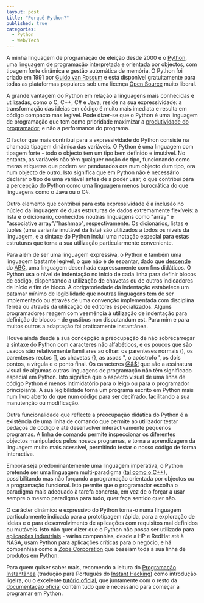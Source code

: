 ```yaml
---
layout: post
title: "Porquê Python?"
published: true
categories:
  - Python
  - Web/Tech
---
```


A minha linguagem de programação de eleição desde 2000 é o [Python], uma
linguagem de programação interpretada e orientada por objectos, com
tipagem forte dinâmica e gestão automática de memória. O Python foi
criado em 1991 por [Guido van Rossum] e está disponível gratuitamente
para todas as plataformas populares sob uma licença [Open Source] muito
liberal.

A grande vantagem do Python em relação a linguagens mais conhecidas e
utilizadas, como o C, C++, C\# e Java, reside na sua expressividade: a
transformação das ideias em código é muito mais imediata e resulta em
código compacto mas legível. Pode dizer-se que o Python é uma linguagem
de programação que tem como prioridade maximizar a [produtividade do
programador], e não a performance do programa.

O factor que mais contribui para a expressividade do Python consiste na
chamada tipagem dinâmica das variáveis. O Python é uma linguagem com
tipagem forte - todo o objecto tem um tipo bem definido e imutável. No
entanto, as variáveis não têm qualquer noção de tipo, funcionando como
meras etiquetas que podem ser pendurados ora num objecto dum tipo, ora
num objecto de outro. Isto significa que em Python não é necessário
declarar o tipo de uma variável antes de a poder usar, o que contribui
para a percepção do Python como uma linguagem menos burocrática do que
linguagens como o Java ou o C\#.

Outro elemento que contribui para esta expressividade é a inclusão no
núcleo da linguagem de duas estruturas de dados extremamente flexíveis:
a lista e o dicionário, conhecidos noutras linguagens como "array" e
"associative array"/"hashmap", respectivamente. Os dicionários, listas e
tuples (uma variante imutável da lista) são utilizados a todos os níveis
da linguagem, e a sintaxe do Python inclui uma notação especial para
estas estruturas que torna a sua utilização particularmente conveniente.

Para além de ser uma linguagem expressiva, o Python é também uma
linguagem bastante legível, o que não é de espantar, dado que [descende]
do [ABC], uma linguagem desenhada expressamente com fins didáticos. O
Python usa o nível de indentação no início de cada linha para definir
blocos de código, dispensando a utilização de chavetas ou de outros
indicadores de início e fim de bloco. A obrigatoriedade da indentação
estabelece um patamar mínimo de legibilidade que noutras linguagens tem
de ser implementado ou através de uma convenção implementada com
disciplina férrea ou através da utilização de editores especializados.
Alguns programadores reagem com veemência à utilização de indentação
para definição de blocos - de gustibus non disputandum est. Para mim e
para muitos outros a adaptação foi praticamente instantânea.

Houve ainda desde a sua concepção a preocupação de não sobrecarregar a
sintaxe do Python com caracteres não alfabéticos, e os poucos que são
usados são relativamente familiares ao olhar: os parenteses normais (),
os parenteses rectos \[\], as chavetas {}, as aspas ", o apóstrofo ', os
dois pontos, a vírgula e o ponto final. Os caracteres [@&\$!] que são a
assinatura visual de algumas outras linguagens de programação não têm
significado especial em Python. Isto significa que o aspecto visual de
uma linha de código Python é menos intimidatório para o leigo ou para o
programador principiante. A sua legibilidade torna um programa escrito
em Python mais num livro aberto do que num código para ser decifrado,
facilitando a sua manutenção ou modificação.

Outra funcionalidade que reflecte a preocupação didática do Python é a
existência de uma linha de comando que permite ao utilizador testar
pedaços de código e até desenvolver interactivamente pequenos programas.
A linha de comando permite inspeccionar os diferentes objectos
manipulados pelos nossos programas, e torna a aprendizagem da linguagem
muito mais acessível, permitindo testar o nosso código de forma
interactiva.

Embora seja predominantemente uma linguagem imperativa, o Python
pretende ser uma linguagem multi-paradigma ([tal como o C++]),
possibilitando mas não forçando a programação orientada por objectos ou
a programação funcional. Isto permite que o programador escolha o
paradigma mais adequado à tarefa concreta, em vez de o forçar a usar
sempre o mesmo paradigma para tudo, quer faça sentido quer não.

O carácter dinâmico e expressivo do Python torna-o numa linguagem
particularmente indicada para a prototipagem rápida, para a exploração
de ideias e o para desenvolvimento de aplicações com requisitos mal
definidos ou mutáveis. Isto não quer dizer que o Python não possa ser
utilizado para [aplicações industriais] - várias companhias, desde a HP
e RedHat até à NASA, usam Python para aplicações críticas para o
negócio, e há companhias como a [Zope Corporation] que baseiam toda a
sua linha de produtos em Python.

Para quem quiser saber mais, recomendo a leitura do [Programação
Instantânea] (tradução para Português do [Instant Hacking]) como
introdução ligeira, ou o excelente [tutório oficial], que juntamente com
o resto da [documentação oficial] contém tudo que é necessário para
começar a programar em Python.

  [Python]: http://www.python.org
  [Guido van Rossum]: http://www.python.org/~guido/
  [Open Source]: http://www.python.org/psf/license.html
  [produtividade do programador]: http://www.artima.com/intv/prodperf.html
  [descende]: http://www.artima.com/intv/python.html
  [ABC]: http://homepages.cwi.nl/~steven/abc/
  [@&\$!]: http://www.python.org/doc/essays/foreword.html
  [tal como o C++]: http://www.artima.com/intv/modern.html
  [aplicações industriais]: http://pbf.strakt.com/success/
  [Zope Corporation]: http://www.zope.com/
  [Programação Instantânea]: http://www.g2ctech.com/artigos/instant-hacking.html
  [Instant Hacking]: http://www.hetland.org/python/instant-hacking.php
  [tutório oficial]: http://www.python.org/doc/current/tut/tut.html
  [documentação oficial]: http://www.python.org/doc/
